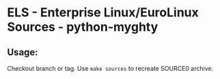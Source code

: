# ELS - Enterprise Linux/EuroLinux Sources - python-myghty
 
## Usage:
  Checkout branch or tag. Use `make sources` to recreate  SOURCE0 archive.
